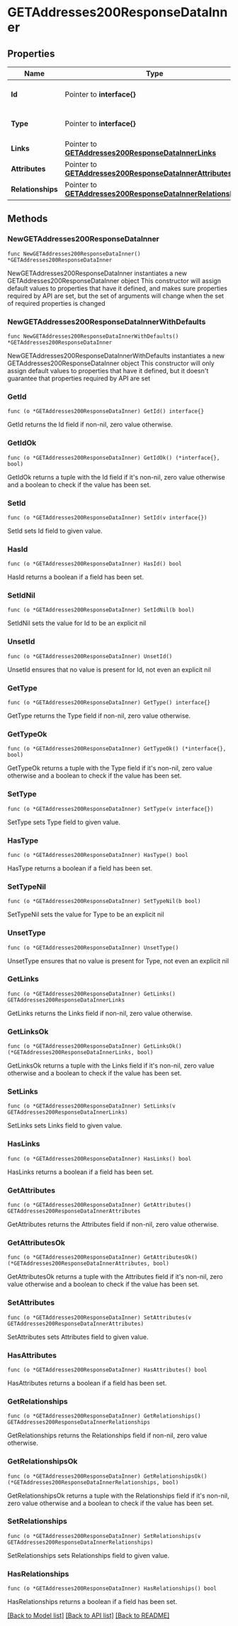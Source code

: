 # GETAddresses200ResponseDataInner

## Properties

Name | Type | Description | Notes
------------ | ------------- | ------------- | -------------
**Id** | Pointer to **interface{}** | The resource&#39;s id | [optional] 
**Type** | Pointer to **interface{}** | The resource&#39;s type | [optional] 
**Links** | Pointer to [**GETAddresses200ResponseDataInnerLinks**](GETAddresses200ResponseDataInnerLinks.md) |  | [optional] 
**Attributes** | Pointer to [**GETAddresses200ResponseDataInnerAttributes**](GETAddresses200ResponseDataInnerAttributes.md) |  | [optional] 
**Relationships** | Pointer to [**GETAddresses200ResponseDataInnerRelationships**](GETAddresses200ResponseDataInnerRelationships.md) |  | [optional] 

## Methods

### NewGETAddresses200ResponseDataInner

`func NewGETAddresses200ResponseDataInner() *GETAddresses200ResponseDataInner`

NewGETAddresses200ResponseDataInner instantiates a new GETAddresses200ResponseDataInner object
This constructor will assign default values to properties that have it defined,
and makes sure properties required by API are set, but the set of arguments
will change when the set of required properties is changed

### NewGETAddresses200ResponseDataInnerWithDefaults

`func NewGETAddresses200ResponseDataInnerWithDefaults() *GETAddresses200ResponseDataInner`

NewGETAddresses200ResponseDataInnerWithDefaults instantiates a new GETAddresses200ResponseDataInner object
This constructor will only assign default values to properties that have it defined,
but it doesn't guarantee that properties required by API are set

### GetId

`func (o *GETAddresses200ResponseDataInner) GetId() interface{}`

GetId returns the Id field if non-nil, zero value otherwise.

### GetIdOk

`func (o *GETAddresses200ResponseDataInner) GetIdOk() (*interface{}, bool)`

GetIdOk returns a tuple with the Id field if it's non-nil, zero value otherwise
and a boolean to check if the value has been set.

### SetId

`func (o *GETAddresses200ResponseDataInner) SetId(v interface{})`

SetId sets Id field to given value.

### HasId

`func (o *GETAddresses200ResponseDataInner) HasId() bool`

HasId returns a boolean if a field has been set.

### SetIdNil

`func (o *GETAddresses200ResponseDataInner) SetIdNil(b bool)`

 SetIdNil sets the value for Id to be an explicit nil

### UnsetId
`func (o *GETAddresses200ResponseDataInner) UnsetId()`

UnsetId ensures that no value is present for Id, not even an explicit nil
### GetType

`func (o *GETAddresses200ResponseDataInner) GetType() interface{}`

GetType returns the Type field if non-nil, zero value otherwise.

### GetTypeOk

`func (o *GETAddresses200ResponseDataInner) GetTypeOk() (*interface{}, bool)`

GetTypeOk returns a tuple with the Type field if it's non-nil, zero value otherwise
and a boolean to check if the value has been set.

### SetType

`func (o *GETAddresses200ResponseDataInner) SetType(v interface{})`

SetType sets Type field to given value.

### HasType

`func (o *GETAddresses200ResponseDataInner) HasType() bool`

HasType returns a boolean if a field has been set.

### SetTypeNil

`func (o *GETAddresses200ResponseDataInner) SetTypeNil(b bool)`

 SetTypeNil sets the value for Type to be an explicit nil

### UnsetType
`func (o *GETAddresses200ResponseDataInner) UnsetType()`

UnsetType ensures that no value is present for Type, not even an explicit nil
### GetLinks

`func (o *GETAddresses200ResponseDataInner) GetLinks() GETAddresses200ResponseDataInnerLinks`

GetLinks returns the Links field if non-nil, zero value otherwise.

### GetLinksOk

`func (o *GETAddresses200ResponseDataInner) GetLinksOk() (*GETAddresses200ResponseDataInnerLinks, bool)`

GetLinksOk returns a tuple with the Links field if it's non-nil, zero value otherwise
and a boolean to check if the value has been set.

### SetLinks

`func (o *GETAddresses200ResponseDataInner) SetLinks(v GETAddresses200ResponseDataInnerLinks)`

SetLinks sets Links field to given value.

### HasLinks

`func (o *GETAddresses200ResponseDataInner) HasLinks() bool`

HasLinks returns a boolean if a field has been set.

### GetAttributes

`func (o *GETAddresses200ResponseDataInner) GetAttributes() GETAddresses200ResponseDataInnerAttributes`

GetAttributes returns the Attributes field if non-nil, zero value otherwise.

### GetAttributesOk

`func (o *GETAddresses200ResponseDataInner) GetAttributesOk() (*GETAddresses200ResponseDataInnerAttributes, bool)`

GetAttributesOk returns a tuple with the Attributes field if it's non-nil, zero value otherwise
and a boolean to check if the value has been set.

### SetAttributes

`func (o *GETAddresses200ResponseDataInner) SetAttributes(v GETAddresses200ResponseDataInnerAttributes)`

SetAttributes sets Attributes field to given value.

### HasAttributes

`func (o *GETAddresses200ResponseDataInner) HasAttributes() bool`

HasAttributes returns a boolean if a field has been set.

### GetRelationships

`func (o *GETAddresses200ResponseDataInner) GetRelationships() GETAddresses200ResponseDataInnerRelationships`

GetRelationships returns the Relationships field if non-nil, zero value otherwise.

### GetRelationshipsOk

`func (o *GETAddresses200ResponseDataInner) GetRelationshipsOk() (*GETAddresses200ResponseDataInnerRelationships, bool)`

GetRelationshipsOk returns a tuple with the Relationships field if it's non-nil, zero value otherwise
and a boolean to check if the value has been set.

### SetRelationships

`func (o *GETAddresses200ResponseDataInner) SetRelationships(v GETAddresses200ResponseDataInnerRelationships)`

SetRelationships sets Relationships field to given value.

### HasRelationships

`func (o *GETAddresses200ResponseDataInner) HasRelationships() bool`

HasRelationships returns a boolean if a field has been set.


[[Back to Model list]](../README.md#documentation-for-models) [[Back to API list]](../README.md#documentation-for-api-endpoints) [[Back to README]](../README.md)


